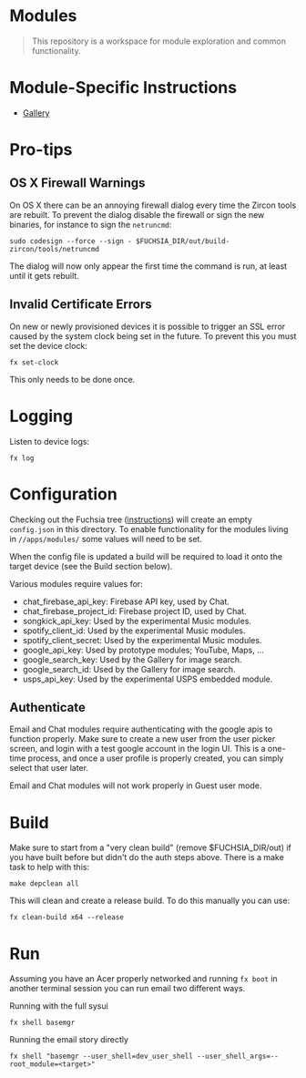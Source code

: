Modules
=======

> This repository is a workspace for module exploration and common functionality.

# Module-Specific Instructions

* [Gallery](modules/gallery/README.md)

# Pro-tips

## OS X Firewall Warnings

On OS X there can be an annoying firewall dialog every time the Zircon tools are rebuilt. To prevent the dialog disable the firewall or sign the new binaries, for instance to sign the `netruncmd`:

    sudo codesign --force --sign - $FUCHSIA_DIR/out/build-zircon/tools/netruncmd

The dialog will now only appear the first time the command is run, at least until it gets rebuilt.

## Invalid Certificate Errors

On new or newly provisioned devices it is possible to trigger an SSL error caused by the system clock being set in the future. To prevent this you must set the device clock:

    fx set-clock

This only needs to be done once.

# Logging

Listen to device logs:

    fx log

# Configuration

Checking out the Fuchsia tree ([instructions][get-started]) will create an
empty `config.json` in this directory. To enable functionality for the modules
living in `//apps/modules/` some values will need to be set.

When the config file is updated a build will be required to load it onto the
target device (see the Build section below).

Various modules require values for:

* chat_firebase_api_key: Firebase API key, used by Chat.
* chat_firebase_project_id: Firebase project ID, used by Chat.
* songkick_api_key: Used by the experimental Music modules.
* spotify_client_id: Used by the experimental Music modules.
* spotify_client_secret: Used by the experimental Music modules.
* google_api_key: Used by prototype modules; YouTube, Maps, ...
* google_search_key: Used by the Gallery for image search.
* google_search_id: Used by the Gallery for image search.
* usps_api_key: Used by the experimental USPS embedded module.

## Authenticate

Email and Chat modules require authenticating with the google apis to function
properly. Make sure to create a new user from the user picker screen, and login
with a test google account in the login UI. This is a one-time process, and once
a user profile is properly created, you can simply select that user later.

Email and Chat modules will not work properly in Guest user mode.

# Build

Make sure to start from a "very clean build" (remove $FUCHSIA_DIR/out) if you have built before but didn't do the auth steps above. There is a make task to help with this:

    make depclean all

This will clean and create a release build. To do this manually you can use:

    fx clean-build x64 --release

# Run

Assuming you have an Acer properly networked and running `fx boot` in another
terminal session you can run email two different ways.

Running with the full sysui

    fx shell basemgr

Running the email story directly

    fx shell "basemgr --user_shell=dev_user_shell --user_shell_args=--root_module=<target>"

[get-started]: https://fuchsia.googlesource.com/docs/+/master/getting_started.md
